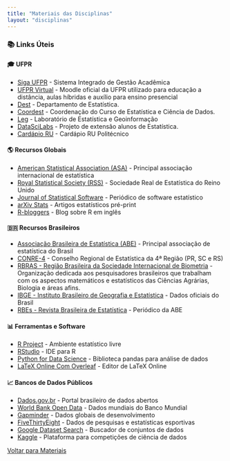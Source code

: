 ```yaml
---
title: "Materiais das Disciplinas"
layout: "disciplinas"
---
```


### 📚 Links Úteis

#### 🎓 **UFPR**
- [Siga UFPR](https://siga.ufpr.br/siga/visitante/login.jsp) - Sistema Integrado de Gestão Acadêmica
- [UFPR Virtual](https://ufprvirtual.ufpr.br/) - Moodle oficial da UFPR utilizado para educação a distância, aulas híbridas e auxílio para ensino presencial
- [Dest](https://est.ufpr.br/) - Departamento de Estatística.
- [Coordest](https://coordest.ufpr.br/) - Coordenação do Curso de Estatística e Ciência de Dados.
- [Leg](http://leg.ufpr.br/doku.php) - Laboratório de Estatística e Geoinformação
- [DataSciLabs](http://datascilabs.leg.ufpr.br/) - Projeto de extensão alunos de Estatística.
- [Cardápio RU](https://pra.ufpr.br/ru/ru-centro-politecnico/) - Cardápio RU Politécnico

#### 🌎 **Recursos Globais**
- [American Statistical Association (ASA)](https://www.amstat.org/) - Principal associação internacional de estatística
- [Royal Statistical Society (RSS)](https://rss.org.uk/) - Sociedade Real de Estatística do Reino Unido
- [Journal of Statistical Software](https://www.jstatsoft.org/) - Periódico de software estatístico
- [arXiv Stats](https://arxiv.org/archive/stat) - Artigos estatísticos pré-print
- [R-bloggers](https://www.r-bloggers.com/) - Blog sobre R em inglês

#### 🇧🇷 **Recursos Brasileiros**
- [Associação Brasileira de Estatística (ABE)](https://abe.org.br/) - Principal associação de estatística do Brasil
- [CONRE-4](https://www.conre4.org.br/) - Conselho Regional de Estatística da 4ª Região (PR, SC e RS)
- [RBRAS - Região Brasileira da Sociedade Internacional de Biometria](https://www.rbras.org.br/) - Organização dedicada aos pesquisadores brasileiros que trabalham com os aspectos matemáticos e estatísticos das Ciências Agrárias, Biologia e áreas afins.
- [IBGE - Instituto Brasileiro de Geografia e Estatística](https://www.ibge.gov.br/) - Dados oficiais do Brasil
- [RBEs - Revista Brasileira de Estatística](https://rbes.ibge.gov.br/) - Periódico da ABE

#### 📊 **Ferramentas e Software**
- [R Project](https://www.r-project.org/) - Ambiente estatístico livre
- [RStudio](https://www.rstudio.com/) - IDE para R
- [Python for Data Science](https://pandas.pydata.org/) - Biblioteca pandas para análise de dados
- [LaTeX Online Com Overleaf](https://pt.overleaf.com/) - Editor de LaTeX Online

#### 📈 **Bancos de Dados Públicos**
- [Dados.gov.br](https://dados.gov.br/) - Portal brasileiro de dados abertos
- [World Bank Open Data](https://data.worldbank.org/) - Dados mundiais do Banco Mundial
- [Gapminder](https://www.gapminder.org/data/) - Dados globais de desenvolvimento
- [FiveThirtyEight](https://data.fivethirtyeight.com/) - Dados de pesquisas e estatísticas esportivas
- [Google Dataset Search](https://datasetsearch.research.google.com/) - Buscador de conjuntos de dados
- [Kaggle](https://www.kaggle.com/) - Plataforma para competições de ciência de dados

[Voltar para Materiais](/materiais/)